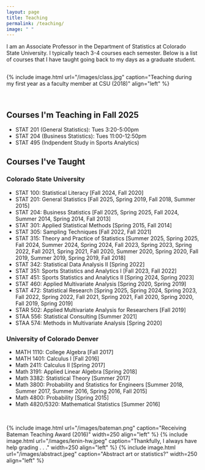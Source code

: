 ```yaml
---
layout: page
title: Teaching
permalink: /teaching/
image: " "
---
```


I am an Associate Professor in the Department of Statistics at Colorado State University. I typically teach 3-4 courses each semester. Below is a list of courses that I have taught going back to my days as a graduate student. 

<hr style="clear:both;visibility: hidden;" />  


{% include image.html url="/images/class.jpg" caption="Teaching during my first year as a faculty member at CSU (2018)" align="left" %}

<br>

## Courses I'm Teaching in Fall 2025
<ul>
        <li>STAT 201 (General Statistics): Tues 3:20-5:00pm</li>
        <li>STAT 204 (Business Statistics): Tues 11:00-12:50pm</li>
        <li>STAT 495 (Indpendent Study in Sports Analytics)</li>
</ul>


## Courses I've Taught

### Colorado State University
<ul>
    <li>STAT 100: Statistical Literacy [Fall 2024, Fall 2020]</li>
    <li>STAT 201: General Statistics [Fall 2025, Spring 2019, Fall 2018, Summer 2015]</li>
    <li>STAT 204: Business Statistics [Fall 2025, Spring 2025, Fall 2024, Summer 2014, Spring 2014, Fall 2013]</li>
    <li>STAT 301: Applied Statistical Methods [Spring 2015, Fall 2014]</li>
    <li>STAT 305: Sampling Techniques [Fall 2022, Fall 2021]</li>
    <li>STAT 315: Theory and Practice of Statistics [Summer 2025, Spring 2025, Fall 2024, Summer 2024, Spring 2024, Fall 2023, Spring 2023, Spring 2022, Fall 2021, Spring 2021, Fall 2020, Summer 2020, Spring 2020, Fall 2019, Summer 2019, Spring 2019, Fall 2018]</li>
    <li>STAT 342: Statistical Data Analysis II [Spring 2022]</li>
    <li>STAT 351: Sports Statistics and Analytics I [Fall 2023, Fall 2022]</li>
    <li>STAT 451: Sports Statistics and Analytics II [Spring 2024, Spring 2023]</li>
    <li>STAT 460: Applied Multivariate Analysis [Spring 2020, Spring 2019]</li>
    <li>STAT 472: Statistical Research [Spring 2025, Spring 2024, Spring 2023, Fall 2022, Spring 2022, Fall 2021, Spring 2021, Fall 2020, Spring 2020, Fall 2019, Spring 2019]</li>
    <li>STAR 502: Applied Multivariate Analysis for Researchers [Fall 2019]</li>
    <li>STAA 556: Statistical Consulting [Summer 2021]</li>
    <li>STAA 574: Methods in Multivariate Analysis [Spring 2020]</li>
</ul>


### University of Colorado Denver 
<ul>
    <li>MATH 1110: College Algebra [Fall 2017]</li>
    <li>MATH 1401: Calculus I [Fall 2016]</li>
    <li>Math 2411: Calculus II [Spring 2017]</li>
    <li>Math 3191: Applied Linear Algebra [Spring 2018]</li>
    <li>Math 3382: Statistical Theory [Summer 2017]</li>
    <li>Math 3800: Probability and Statistics for Engineers [Summer 2018, Summer 2017, Summer 2016, Spring 2016, Fall 2015]</li>
    <li>Math 4800: Probability [Spring 2015]</li>
    <li>Math 4820/5320: Mathematical Statistics [Summer 2016]</li>
</ul>

<br>


{% include image.html url="/images/bateman.png" caption="Receiving Bateman Teaching Award (2016)" width=250 align="left" %}
{% include image.html url="/images/lenin-hw.jpeg" caption="Thankfully, I always have help grading . . ." width=250 align="left" %}
{% include image.html url="/images/abstract.jpeg" caption="Abstract art or statistics?" width=250 align="left" %}


